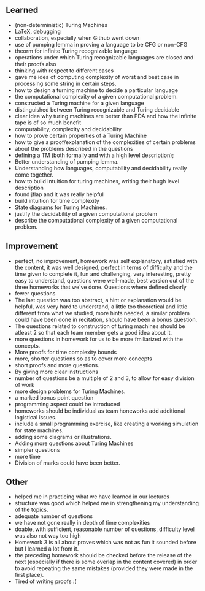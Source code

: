 Learned
--

- (non-deterministic) Turing Machines
- LaTeX, debugging
- collaboration, especially when Github went down
- use of pumping lemma in proving a language to be CFG or non-CFG
- theorm for infinite Turing recognizable language
- operations under which Turing recognizable languages are closed and their proofs also
- thinking with respect to different cases
- gave me idea of computing complexity of worst and best case in processing some string in certain steps.
- how to design a turning machine to decide a particular language
- the computational complexity of a given computational problem.
- constructed a Turing machine for a given language
- distinguished between Turing recognizable and Turing decidable
- clear idea why turing machines are better than PDA and how the infinite tape is of so much benefit
- computability, complexity and decidability
- how to prove certain properties of a Turing Machine
- how to give a proof/explanation of the complexities of certain problems
- about the problems described in the questions
- defining a TM (both formally and with a high level description); 
- Better understanding of pumping lemma.
- Understanding how languages, computability and decidability really come together.
- how to build intuition for turing machines, writing their hugh level description
- found jflap and it was really helpful
- build intuition for time complexity
- State diagrams for Turing Machines.
- justify the decidability of a given computational problem
- describe the computational complexity of a given computational problem.

Improvement
--

- perfect, no improvement, homework was self explanatory, satisfied with the content, it was well designed, perfect in terms of difficulty and the time given to complete it, fun and challenging, very interesting, pretty easy to understand, questions were well-made, best version out of the three homeworks that we've done. Questions where defined clearly
- fewer questions
- The last question was too abstract, a hint or explanation would be helpful, was very hard to understand, a little too theoretical and little different from what we studied, more hints needed, a similar problem could have been done in recitation, should have been a bonus question.
- The questions related to construction of turing machines should be atleast 2 so that each team member gets a good idea about it.
- more questions in homework for us to be more fmiliarized with the concepts.
- More proofs for time complexity bounds
- more, shorter questions so as to cover more concepts
- short proofs and more questions.
- By giving more clear instructions
- number of questions be a multiple of 2 and 3, to allow for easy division of work
- more design problems for Turing Machines.
- a marked bonus point question
- programming aspect could be introduced
- homeworks should be individual as team honeworks add additional logistical issues.
- include a small programming exercise, like creating a working simulation for state machines.
- adding some diagrams or illustrations.
- Adding more questions about Turing Machines
- simpler questions
- more time
- Division of marks could have been better.

Other
-

- helped me in practicing what we have learned in our lectures
- structure was good which helped me in strengthening my understanding of the topics.
- adequate number of questions
- we have not gone really in depth of time complexities
- doable, with sufficient, reasonable number of questions, difficulty level was also not way too high
- Homework 3 is all about proves which was not as fun it sounded before but I learned a lot from it.
- the preceding homework should be checked before the release of the next (especially if there is some overlap in the content covered) in order to avoid repeating the same mistakes (provided they were made in the first place).
-  Tired of writing proofs :(
